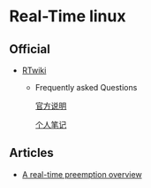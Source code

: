 Real-Time linux
===============

## Official

+ [RTwiki](https://rt.wiki.kernel.org/index.php/Main_page)

	+ Frequently asked Questions

		[官方说明](https://rt.wiki.kernel.org/index.php/Frequently_Asked_Questions)

		[个人笔记](./QA.md)

## Articles

+ [A real-time preemption overview](http://lwn.net/Articles/146861/)
